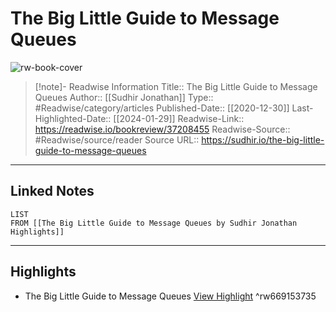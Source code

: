 # The Big Little Guide to Message Queues

![rw-book-cover](https://images.unsplash.com/photo-1549416096-1030b127970e?crop=entropy&cs=tinysrgb&fit=max&fm=jpg&ixid=MXwxMTc3M3wwfDF8c2VhcmNofDI2fHxxdWV1ZXN8ZW58MHx8fA&ixlib=rb-1.2.1&q=80&w=2000)
<br>
>[!note]- Readwise Information
>Title:: The Big Little Guide to Message Queues
>Author:: [[Sudhir Jonathan]]
>Type:: #Readwise/category/articles
>Published-Date:: [[2020-12-30]]
>Last-Highlighted-Date:: [[2024-01-29]]
>Readwise-Link:: https://readwise.io/bookreview/37208455
>Readwise-Source:: #Readwise/source/reader
>Source URL:: https://sudhir.io/the-big-little-guide-to-message-queues
--- 

## Linked Notes
```dataview
LIST
FROM [[The Big Little Guide to Message Queues by Sudhir Jonathan Highlights]]
```

---

## Highlights
- The Big Little Guide to Message Queues [View Highlight](https://readwise.io/open/669153735) ^rw669153735
